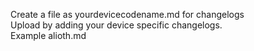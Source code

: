 Create a file as yourdevicecodename.md for changelogs
<br>
Upload by adding your device specific changelogs.
<br>
Example alioth.md
